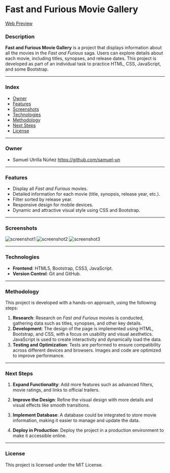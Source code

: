 # Fast and Furious Movie Gallery

[Web Preview]()

### Description

**Fast and Furious Movie Gallery** is a project that displays information about all the movies in the _Fast and Furious_ saga. Users can explore details about each movie, including titles, synopses, and release dates. This project is developed as part of an individual task to practice HTML, CSS, JavaScript, and some Bootstrap.

---

### Index

-   [Owner](#owner)
-   [Features](#features)
-   [Screenshots](#screenshots)
-   [Technologies](#technologies)
-   [Methodology](#methodology)
-   [Next Steps](#next-steps)
-   [License](#license)

---

### Owner

-   Samuel Utrilla Núñez https://github.com/samuel-un

---

### Features

-   Display all _Fast and Furious_ movies.
-   Detailed information for each movie (title, synopsis, release year, etc.).
-   Filter sorted by release year.
-   Responsive design for mobile devices.
-   Dynamic and attractive visual style using CSS and Bootstrap.

---

### Screenshots

![screenshot1](url-of-image-1)
![screenshot2](url-of-image-2)
![screenshot3](url-of-image-3)

---

### Technologies

-   **Frontend**: HTML5, Bootstrap, CSS3, JavaScript.
-   **Version Control**: Git and GitHub.

---

### Methodology

This project is developed with a hands-on approach, using the following steps:

1. **Research**: Research on _Fast and Furious_ movies is conducted, gathering data such as titles, synopses, and other key details.
2. **Development**: The design of the page is implemented using HTML, Bootstrap, and CSS, with a focus on usability and visual aesthetics. JavaScript is used to create interactivity and dynamically load the data.
3. **Testing and Optimization**: Tests are performed to ensure compatibility across different devices and browsers. Images and code are optimized to improve performance.

---

### Next Steps

1. **Expand Functionality**: Add more features such as advanced filters, movie ratings, and links to official trailers.
2. **Improve the Design**: Refine the visual design with more details and visual effects like smooth transitions.

3. **Implement Database**: A database could be integrated to store movie information, making it easier to manage and update the data.

4. **Deploy in Production**: Deploy the project in a production environment to make it accessible online.

---

### License

This project is licensed under the MIT License.
